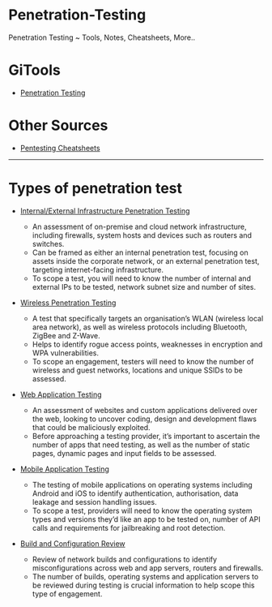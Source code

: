 # Penetration-Testing
Penetration Testing ~ Tools, Notes, Cheatsheets, More..

# GiTools
- [Penetration Testing](https://github.com/NoorQureshi/kali-linux-cheatsheet/blob/master/README.md)

# Other Sources
- [Pentesting Cheatsheets](https://hacktoday.io/t/pentesting-cheatsheets/2635)

---

# Types of penetration test
- [Internal/External Infrastructure Penetration Testing](https://www.redscan.com/services/penetration-testing/network-internal-external/)
  - An assessment of on-premise and cloud network infrastructure, including firewalls, system hosts and devices such as routers and switches. 
  - Can be framed as either an internal penetration test, focusing on assets inside the corporate network, or an external penetration test, targeting internet-facing infrastructure. 
  - To scope a test, you will need to know the number of internal and external IPs to be tested, network subnet size and number of sites.

- [Wireless Penetration Testing](https://www.redscan.com/services/penetration-testing/wireless/)
  - A test that specifically targets an organisation’s WLAN (wireless local area network), as well as wireless protocols including Bluetooth, ZigBee and Z-Wave. 
  - Helps to identify rogue access points, weaknesses in encryption and WPA vulnerabilities. 
  - To scope an engagement, testers will need to know the number of wireless and guest networks, locations and unique SSIDs to be assessed.

- [Web Application Testing](https://www.redscan.com/services/penetration-testing/web-application-testing/)
  - An assessment of websites and custom applications delivered over the web, looking to uncover coding, design and development flaws that could be maliciously exploited. 
  - Before approaching a testing provider, it’s important to ascertain the number of apps that need testing, as well as the number of static pages, dynamic pages and input fields to be assessed.

- [Mobile Application Testing](https://www.redscan.com/services/penetration-testing/mobile-application-testing/)
  - The testing of mobile applications on operating systems including Android and iOS to identify authentication, authorisation, data leakage and session handling issues. 
  - To scope a test, providers will need to know the operating system types and versions they’d like an app to be tested on, number of API calls and requirements for jailbreaking and root detection.

- [Build and Configuration Review](https://www.redscan.com/services/penetration-testing/build-and-configuration-review/)
  - Review of network builds and configurations to identify misconfigurations across web and app servers, routers and firewalls. 
  - The number of builds, operating systems and application servers to be reviewed during testing is crucial information to help scope this type of engagement.
  
